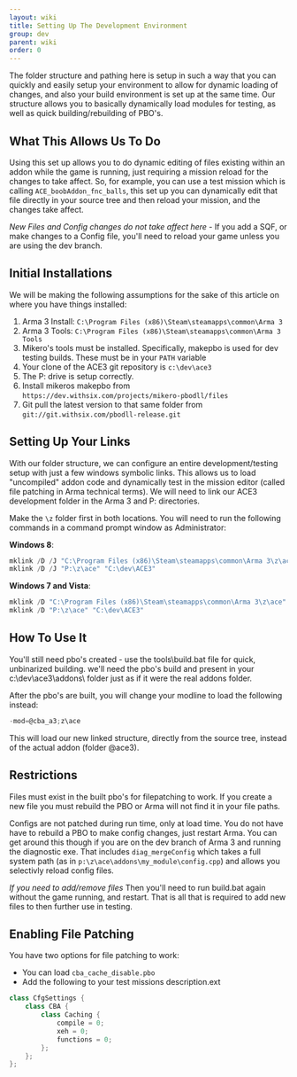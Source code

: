 ```yaml
---
layout: wiki
title: Setting Up The Development Environment
group: dev
parent: wiki
order: 0
---
```


The folder structure and pathing here is setup in such a way that you can quickly and easily setup your environment to allow for dynamic loading of changes, and also your build environment is set up at the same time. Our structure allows you to basically dynamically load modules for testing, as well as quick building/rebuilding of PBO's.

## What This Allows Us To Do

Using this set up allows you to do dynamic editing of files existing within an addon while the game is running, just requiring a mission reload for the changes to take affect. So, for example, you can use a test mission which is calling `ACE_boobAddon_fnc_balls`, this set up you can dynamically edit that file directly in your source tree and then reload your mission, and the changes take affect.

*New Files and Config changes do not take affect here* - If you add a SQF, or make changes to a Config file, you'll need to reload your game unless you are using the dev branch.

## Initial Installations

We will be making the following assumptions for the sake of this article on where you have things installed:

  1. Arma 3 Install: `C:\Program Files (x86)\Steam\steamapps\common\Arma 3`
  2. Arma 3 Tools: `C:\Program Files (x86)\Steam\steamapps\common\Arma 3 Tools`
  3. Mikero's tools must be installed. Specifically, makepbo is used for dev testing builds. These must be in your `PATH` variable
  4. Your clone of the ACE3 git repository is `c:\dev\ace3`
  5. The P: drive is setup correctly.
  6. Install mikeros makepbo from `https://dev.withsix.com/projects/mikero-pbodll/files`
  7. Git pull the latest version to that same folder from `git://git.withsix.com/pbodll-release.git`

## Setting Up Your Links

With our folder structure, we can configure an entire development/testing setup with just a few windows symbolic links. This allows us to load "uncompiled" addon code and dynamically test in the mission editor (called file patching in Arma technical terms). We will need to link our ACE3 development folder in the Arma 3 and P: directories.

Make the `\z` folder first in both locations.
You will need to run the following commands in a command prompt window as Administrator:

**Windows 8**:

```powershell
mklink /D /J "C:\Program Files (x86)\Steam\steamapps\common\Arma 3\z\ace" "C:\dev\ACE3"
mklink /D /J "P:\z\ace" "C:\dev\ACE3"
```

**Windows 7 and Vista**:

```powershell
mklink /D "C:\Program Files (x86)\Steam\steamapps\common\Arma 3\z\ace" "C:\dev\ACE3"
mklink /D "P:\z\ace" "C:\dev\ACE3"
```

## How To Use It

You'll still need pbo's created - use the tools\build.bat file for quick, unbinarized building.  we'll need the pbo's build and present in your c:\dev\ace3\addons\ folder just as if it were the real addons folder.

After the pbo's are built, you will change your modline to load the following instead:

```powershell
-mod=@cba_a3;z\ace
```

This will load our new linked structure, directly from the source tree, instead of the actual addon (folder @ace3).

## Restrictions

Files must exist in the built pbo's for filepatching to work. If you create a new file you must rebuild the PBO or Arma will not find it in your file paths.

Configs are not patched during run time, only at load time. You do not have have to rebuild a PBO to make config changes, just restart Arma. You can get around this though if you are on the dev branch of Arma 3 and running the diagnostic exe. That includes `diag_mergeConfig` which takes a full system path (as in `p:\z\ace\addons\my_module\config.cpp`) and allows you selectivly reload config files.

*If you need to add/remove files* Then you'll need to run build.bat again without the game running, and restart. That is all that is required to add new files to then further use in testing.


## Enabling File Patching

You have two options for file patching to work:

  * You can load `cba_cache_disable.pbo`
  * Add the following to your test missions description.ext

```cpp
class CfgSettings {
    class CBA {
        class Caching {
            compile = 0;
            xeh = 0;
            functions = 0;
        };
    };
};
```
